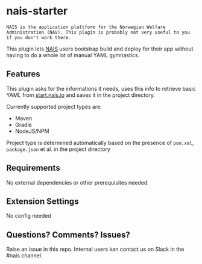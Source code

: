 # nais-starter

```NAIS is the application plattform for the Norwegian Welfare Administration (NAV). This plugin is probably not very useful to you if you don't work there.```

This plugin lets [NAIS](https://nais.io) users bootstrap build and deploy for their app without having to do a whole lot of manual YAML gymnastics. 

## Features

This plugin asks for the informations it needs, uses this info to retrieve basic YAML from [start.nais.io](https://start.nais.io) and saves it in the project directory.

Currently supported project types are:
- Maven
- Gradle
- NodeJS/NPM

Project type is determined automatically based on the presence of `pom.xml`, `package.json` et al. in the project directory

## Requirements

No external dependencies or other prerequisites needed.

## Extension Settings

No config needed

## Questions? Comments? Issues?

Raise an issue in this repo. Internal users kan contact us on Slack in the #nais channel.

